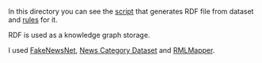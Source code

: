 In this directory you can see the [script](https://github.com/A1gord/GraduationProject/blob/master/data/generate_rdf.py) that generates RDF file from dataset and [rules](https://github.com/A1gord/GraduationProject/blob/master/data/rules.rml.ttl) for it.

RDF is used as a knowledge graph storage.

I used [FakeNewsNet](https://github.com/KaiDMML/FakeNewsNet), [News Category Dataset](https://www.kaggle.com/datasets/rmisra/news-category-dataset) and [RMLMapper](https://github.com/RMLio/rmlmapper-java).
